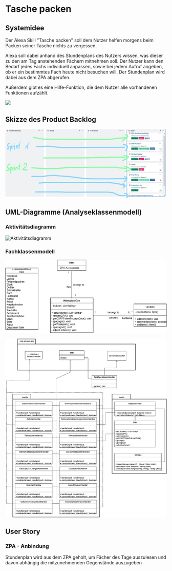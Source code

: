 # Tasche packen



## Systemidee

Der Alexa Skill "Tasche packen" soll dem Nutzer helfen morgens beim Packen seiner Tasche nichts zu vergessen.

Alexa soll dabei anhand des Stundenplans des Nutzers wissen, was dieser zu den am Tag anstehenden Fächern mitnehmen soll. Der Nutzer kann den Bedarf jedes Fachs individuell anpassen, sowie bei jedem Aufruf angeben, ob er ein bestimmtes Fach heute nicht besuchen will. Der Stundenplan wird dabei aus dem ZPA abgerufen. 

Außerdem gibt es eine Hilfe-Funktion, die dem Nutzer alle vorhandenen Funktionen aufzählt. 

![](https://www.deutsche-apotheker-zeitung.de/_Resources/Persistent/b/c/3/4/bc3464752e0d77ef78aa42983fa530ca0bc8cfd3/A082016_S7_Checkliste_824764-3873x1414-1600x584.jpg)


## Skizze des Product Backlog
![](https://raw.githubusercontent.com/sweIhm-ws2018-19/skillproject-fr-14/master/InkedInkedproduct_backlog_LI.jpg)



## UML-Diagramme (Analyseklassenmodell) 
### Aktivitätsdiagramm

![Aktivitätsdiagramm](https://raw.githubusercontent.com/sweIhm-ws2018-19/skillproject-fr-14/master/Sprint2%20UML/Aktivit%C3%A4tsdiagramm_TaschePacken%20(1).png)

### Fachklassenmodell
![](https://raw.githubusercontent.com/sweIhm-ws2018-19/skillproject-fr-14/master/Sprint3%20UML/FachklassenmodellBusinessLogik.png)

![](https://raw.githubusercontent.com/sweIhm-ws2018-19/skillproject-fr-14/master/Sprint3%20UML/Fachklassendiagramm.png)

##  User Story
### ZPA - Anbindung
Stundenplan wird aus dem ZPA geholt, um Fächer des Tage auszulesen und davon abhängig die mitzunehmenden Gegenstände auszugeben

